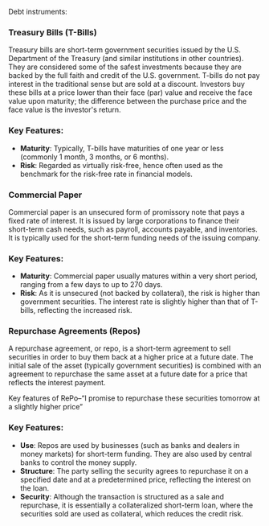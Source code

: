 
Debt instruments:
### Treasury Bills (T-Bills)

Treasury bills are short-term government securities issued by the U.S. Department of the Treasury (and similar institutions in other countries). They are considered some of the safest investments because they are backed by the full faith and credit of the U.S. government. T-bills do not pay interest in the traditional sense but are sold at a discount. Investors buy these bills at a price lower than their face (par) value and receive the face value upon maturity; the difference between the purchase price and the face value is the investor's return.

### Key Features:

- **Maturity**: Typically, T-bills have maturities of one year or less (commonly 1 month, 3 months, or 6 months).
- **Risk**: Regarded as virtually risk-free, hence often used as the benchmark for the risk-free rate in financial models.

### Commercial Paper

Commercial paper is an unsecured form of promissory note that pays a fixed rate of interest. It is issued by large corporations to finance their short-term cash needs, such as payroll, accounts payable, and inventories. It is typically used for the short-term funding needs of the issuing company.

### Key Features:

- **Maturity**: Commercial paper usually matures within a very short period, ranging from a few days to up to 270 days.
- **Risk**: As it is unsecured (not backed by collateral), the risk is higher than government securities. The interest rate is slightly higher than that of T-bills, reflecting the increased risk.

### Repurchase Agreements (Repos)

A repurchase agreement, or repo, is a short-term agreement to sell securities in order to buy them back at a higher price at a future date. The initial sale of the asset (typically government securities) is combined with an agreement to repurchase the same asset at a future date for a price that reflects the interest payment.

Key features of RePo–“I promise to repurchase these securities tomorrow at a slightly higher price”

### Key Features:

- **Use**: Repos are used by businesses (such as banks and dealers in money markets) for short-term funding. They are also used by central banks to control the money supply.
- **Structure**: The party selling the security agrees to repurchase it on a specified date and at a predetermined price, reflecting the interest on the loan.
- **Security**: Although the transaction is structured as a sale and repurchase, it is essentially a collateralized short-term loan, where the securities sold are used as collateral, which reduces the credit risk.


